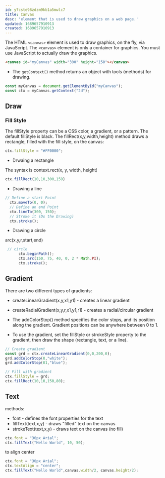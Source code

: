 ```yaml
---
id: y7cste98zdzm9kb1a5mwlc7
title: Canvas
desc: 'element that is used to draw graphics on a web page.'
updated: 1689657910913
created: 1689657910913
---
```

The HTML `<canvas>` element is used to draw graphics, on the fly, via JavaScript.
The `<canvas>` element is only a container for graphics. You must use JavaScript to actually draw the graphics.

```html
<canvas id="myCanvas" width="300" height="150"></canvas>
```
- The `getContext()` method returns an object with tools (methods) for drawing.
```js
const myCanvas = document.getElementById("myCanvas");
const ctx = myCanvas.getContext("2d");
```
<canvas id="myCanvas" width="300" height="150"></canvas>

## Draw

### Fill Style
The fillStyle property can be a CSS color, a gradient, or a pattern. The default fillStyle is black.
The fillRect(x,y,width,height) method draws a rectangle, filled with the fill style, on the canvas:
```js
ctx.fillStyle = "#FF0000";
``` 
- Drwaing a rectangle

The syntax is context.rect(x, y, width, height)
```js
ctx.fillRect(10,10,300,150)
```
- Drawing a line
```js
// Define a start Point
  ctx.moveTo(0, 0);
  // Define an end Point
  ctx.lineTo(300, 150);
  // Stroke it (Do the Drawing)
  ctx.stroke();
```
- Drawing a circle

arc(x,y,r,start,end)
```js
 // circle
      ctx.beginPath();
      ctx.arc(150, 75, 40, 0, 2 * Math.PI);
      ctx.stroke();
```

## Gradient

There are two different types of gradients:

- createLinearGradient(x,y,x1,y1) - creates a linear gradient
- createRadialGradient(x,y,r,x1,y1,r1) - creates a radial/circular gradient
- The addColorStop() method specifies the color stops, and its position along the gradient. Gradient positions can be anywhere between 0 to 1.

- To use the gradient, set the fillStyle or strokeStyle property to the gradient, then draw the shape (rectangle, text, or a line).

```js
// Create gradient
const grd = ctx.createLinearGradient(0,0,200,0);
grd.addColorStop(0,"white");
grd.addColorStop(01,"blue");

// Fill with gradient
ctx.fillStyle = grd;
ctx.fillRect(10,10,150,80);
```

## Text
methods:

- font - defines the font properties for the text
- fillText(text,x,y) - draws "filled" text on the canvas
- strokeText(text,x,y) - draws text on the canvas (no fill)

```js 
ctx.font = "30px Arial";
ctx.fillText("Hello World", 10, 50);
```

to align center
```js
ctx.font = "30px Arial";
ctx.textAlign = "center";
ctx.fillText("Hello World",canvas.width/2, canvas.height/2);
```